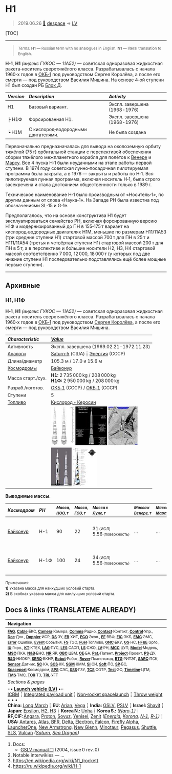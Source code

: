 # Н1
> 2019.06.26 [🚀](../index/index.md) [despace](index.md) → [LV](lv.md)

[TOC]

---

> <small>*Terms:* **Н1** — Russian term with no analogues in English. **N1** — literal translation to English.</small>

**H‑1**, **H1** *(индекс ГУКОС — 11А52)* — советская одноразовая жидкостная ракета‑носитель сверхтяжёлого класса. Разрабатывалась с начала 1960‑х годов в [ОКБ‑1](zz_progress_rsc.md) под руководством Сергея Королёва, а после его смерти — под руководством Василия Мишина. На основе 4‑ой ступени Н1 был создан РБ [Блок Д](блок_д.md).

|*Version*|*Description*|*Activity*|
|:--|:--|:--|
|Н1|Базовый вариант.|Экспл. завершена (1968 ‑ 1976)|
|├ Н1Ф|Форсированная Н1.|Экспл. завершена (1968 ‑ 1976)|
|┕ Н1М|С кислород‑водородными двигателями.|Не была создана|

Первоначально предназначалась для вывода на околоземную орбиту тяжёлой (75 т) орбитальной станции с перспективой обеспечения сборки тяжёлого межпланетного корабля для полётов к [Венере](venus.md) и [Марсу](mars.md). Все 4 пуска Н‑1 были неудачными на этапе работы первой ступени. В 1974 году советская лунно‑посадочная пилотируемая программа была закрыта, а в 1976 — закрыты и работы по Н‑1. Вся пилотируемая лунная программа, включая носитель Н‑1, была строго засекречена и стала достоянием общественности только в 1989 г.

Техническое наименование Н‑1 было производным от «Носитель‑1», по другим данным от слова «Наука‑1». На Западе РН была известна под обозначениями SL‑15 и G‑1e.

Предполагалось, что на основе конструктива Н1 будет эксплуатироваться семейство РН, включая форсированную версию Н1Ф и модернизированный до ПН в 155‑175 т вариант на кислород‑водородных двигателях Н1М, меньшие по размерам Н11/11А53 (три средние ступени Н1) стартовой массой 700 т для ПН в 25 т и Н111/11А54 (третья и четвёртая ступени Н1) стартовой массой 200 т для ПН в 5 т, а в перспективе и бо́льшие носители Н2, Н3, Н4 стартовой массой соответственно 7 000, 12 000, 18 000 т (у которых под две нижние ступени Н1 последовательно подставлялись ещё более мощные первые ступени).



---

<p style="page-break-after:always"> </p>

## Архивные

### Н1, Н1Ф
**H‑1**, **H1** *(индекс ГУКОС — 11А52)* — советская одноразовая жидкостная ракета‑носитель сверхтяжёлого класса. Разрабатывалась с начала 1960‑х годов в [ОКБ‑1](zz_progress_rsc.md) под руководством [Сергея Королёва](zz_korolev1.md), а после его смерти — под руководством Василия Мишина.

|*Characteristic*|*[Value](si.md)*|
|:--|:--|
|Активность|Экспл. завершена (1969.02.21 ‑ 1972.11.23)|
|[Аналоги](analogue.md)|[Saturn‑5](saturn_lv.md) (США) ┊ [Энергия](energia.md) (СССР)|
|Длина/диаметр|105.3 м / 17.0 и 15.6 м|
|[Космодромы](spaceport.md)|[Байконур](baikonur.md)|
|Масса старт./сух.|**Н1:** 2 735 000 kg / 208 000 kg<br> **Н1Ф:** 2 950 000 kg / 208 000 kg|
|Разраб./изготов.|[ОКБ‑1](zz_progress_rsc.md) (СССР) / [ОКБ‑1](zz_progress_rsc.md) (СССР)|
|Ступени|5|
|[Топливо](fuel.md)|[Кислород + Керосин](o_plus.md)|
||[![](f/lv/n_1/development_of_the_soviet_n1_rocket_thumb.jpg)](f/lv/n_1/development_of_the_soviet_n1_rocket.jpg) [![](f/lv/n_1/n_1_thumb.jpg)](f/lv/n_1/n_1.jpg) [![](f/lv/n_1/kh-8_n1_thumb.jpg)](f/lv/n_1/kh-8_n1.jpg)|
||[![](f/lv/n_1/n1_saturn5_thumb.jpg)](f/lv/n_1/n1_saturn5.jpg) [![](f/lv/n_1/n1_diagram_thumb.jpg)](f/lv/n_1/n1_diagram.jpg)|

**Выводимые массы.**

|*Космодром*|*РН*|<small>*Масса,<br> [НОО](nnb.md), т*</small>|<small>*Масса,<br> [ГСО](nnb.md), т*</small>|<small>*Масса к<br> [Луне](moon.md), т*</small>|<small>*Масса к<br> [Венере](venus.md), т*</small>|<small>*Масса к<br> [Марсу](mars.md), т*</small>|*Примечания*|
|:--|:--|:--|:--|:--|:--|:--|:--|
|[Байконур](baikonur.md)|Н-1|90|22|31 <small>(ИСЛ)</small><br> 5.56 <small>(поверхность)</small>|…|…|Пуск — $ … млн (… г);<br> ПН 3.29 % от ст.массы|
|[Байконур](baikonur.md)|Н-1Ф|100|24|34 <small>(ИСЛ)</small><br> 5.56 <small>(поверхность)</small>|…|…|Пуск — $ … млн (… г);<br> ПН 3.39 % от ст.массы|

<small>Примечания:<br> **1)** Указана масса для наихудших условий старта.<br> **2)** В скобках указана масса для наилучших условий старта.</small>



<p style="page-break-after:always"> </p>

## Docs & links (TRANSLATEME ALREADY)
|Navigation|
|:--|
|<small>**[FAQ](faq.md)**, **[Cable](cable.md)**·БКС, **[Camera](cam.md)**·Камера, **[Comms](comms.md)**·Радио, **[Contact](contact.md)**·Контакт, **[Control](control.md)**·Упр., **[Doc](doc.md)**·Док., **[Doppler](doppler.md)**·ИСР, **[DS](ds.md)**·ЗУ, **[EB](eb.md)**·ХИТ, **[ECO](ecology.md)**·Экол., **[EF](ef.md)**·ВВФ, **[ElC](elc.md)**·ЭКБ, **[EMC](emc.md)**·ЭМС, **[Error](error.md)**·Ошибки, **[Event](event.md)**·События, **[FS](fs.md)**·ТЭО, **[Fuel](fuel.md)**·Топливо, **[GNC](gnc.md)**·БКУ, **[GS](scs.md)**·НС, **[HF&E](hfe.md)**·Эрго., **[IU](iu.md)**·Гиро., **[KT](kt.md)**·КТЕХ, **[LAG](lag.md)**·ПУC, **[LES](les.md)**·САСП, **[LS](ls.md)**·СЖО, **[LV](lv.md)**·РН, **[MCC](mcc.md)**·ЦУП, **[Model](model.md)**·Модель, **[MSC](sc.md)**·ПКА, **[N&B](nnb.md)**·БНО, **[NR](nr.md)**·ЯР, **[OBC](obc.md)**·ЦВМ, **[OE](oe.md)**·БА, **[Pat.](патент.md)**·Патент, **[Project](project.md)**·Проект, **[PS](ps.md)**·ДУ, **[R&D](rnd.md)**·НИОКР, **[SRRQ](srrq.md)**·БКНР, **[Robot](robotics.md)**·Робот, **[Rover](rover.md)**·Планетоход, **[RTG](rtg.md)**·РИТЭГ, **[SARC](sarc.md)**·ПСК, **[Sensor](sensor.md)**·Датчик, **[SC](sc.md)**·КА, **[SCS](scs.md)**·КК, **[SGM](sgm.md)**·КММ, **[SI](si.md)**·СИ, **[Soft](soft.md)**·ПО, **[SP](sp.md)**·БС, **[Spaceport](spaceport.md)**·Космодром, **[SPS](sps.md)**·СЭС, **[SSS](sss.md)**·ГЗУ, **[TCS](tcs.md)**·СОТР, **[Test](test.md)**·ЭО, **[Timeline](timeline.md)**·ЦГМ, **[TMS](tms.md)**·ТМС, **[TOR](tor.md)**·ТЗ, **[TRL](trl.md)**·УГТ</small>|
|*Sections & pages*|
|**··• [Launch vehicle (LV)](lv.md) •··**<br> [ICBM](icbm.md) ┊ [Integrated payload unit](lv.md) ┊ [Non‑rocket spacelaunch](nrs.md) ┊ [Throw weight](throw_weight.md)<br>• • •<br> **China:** [Long March](long_march.md) ┊ **EU:** [Arian](arian.md), [Vega](vega.md) ┊ **India:** [GSLV](gslv.md), [PSLV](pslv.md) ┊ **Israel:** [Shavit](shavit.md) ┊ **Japan:** [Epsilon](epsilon.md), [H2](h2.md), [H3](h3.md) ┊ **Korea N.:** [Unha](unha.md) ┊ **Korea S.:** *([Naro‑1](naro_1.md))* ┊ **RF,CIF:** [Angara](angara.md), [Proton](proton.md), [Soyuz](soyuz.md), [Yenisei](yenisei.md), [Zenit](zenit.md) *([Energia](energia.md), [Korona](korona.md), [N‑1](n_1.md), [R‑1](r_7.md))* ┊ **USA:** [Antares](antares.md), [Atlas](atlas.md), [BFR](bfr.md), [Delta](delta.md), [Electron](electron.md), [Falcon](falcon.md), [Firefly Alpha](firefly_alpha.md), [LauncherOne](launcherone.md), [New Armstrong](new_armstrong.md), [New Glenn](new_glenn.md), [Minotaur](minotaur.md), [Pegasus](pegasus.md), [Shuttle](shuttle.md), [SLS](sls.md), [Vulcan](vulcan.md) *([Saturn](saturn_lv.md), [Sea Dragon](sea_dragon.md))*|

   1. Docs:
      - [GSLV manual ❐](f/lv/gslv/gslv_manual_issue0_rev0_2004.djvu) (2004, issue 0 rev. 0)
   1. Notable interwikies — …
   1. <https://en.wikipedia.org/wiki/N1_(rocket)>
   1. <https://ru.wikipedia.org/wiki/Н-1>
